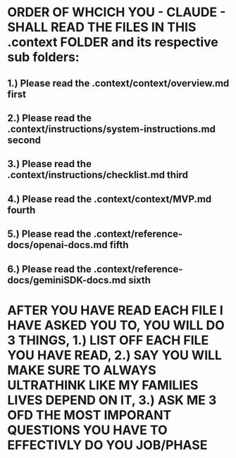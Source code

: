 # ORDER OF WHCICH YOU  - CLAUDE - SHALL READ THE FILES IN THIS .context FOLDER and its respective sub folders:

## 1.) Please read the .context/context/overview.md first
## 2.) Please read the .context/instructions/system-instructions.md second
## 3.) Please read the .context/instructions/checklist.md third
## 4.) Please read the .context/context/MVP.md fourth
## 5.) Please read the .context/reference-docs/openai-docs.md fifth
## 6.) Please read the .context/reference-docs/geminiSDK-docs.md sixth


# AFTER YOU HAVE READ EACH FILE I HAVE ASKED YOU TO, YOU WILL DO 3 THINGS, 1.) LIST OFF EACH FILE YOU HAVE READ, 2.) SAY YOU WILL MAKE SURE TO ALWAYS ULTRATHINK LIKE MY FAMILIES LIVES DEPEND ON IT, 3.) ASK ME 3 OFD THE MOST IMPORANT QUESTIONS YOU HAVE TO EFFECTIVLY DO YOU JOB/PHASE
